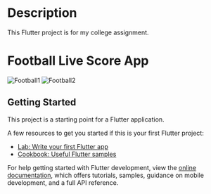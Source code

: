 # Description

This Flutter project is for my college assignment.

# Football Live Score App
![Football1](https://github.com/deblouissante/Football-Live-App/assets/162981389/ccd0130d-6580-4086-9350-a926475bdc38) ![Football2](https://github.com/deblouissante/Football-Live-App/assets/162981389/15a77586-d0c2-41eb-874f-a59b0e46bdc5)


## Getting Started

This project is a starting point for a Flutter application.

A few resources to get you started if this is your first Flutter project:

- [Lab: Write your first Flutter app](https://docs.flutter.dev/get-started/codelab)
- [Cookbook: Useful Flutter samples](https://docs.flutter.dev/cookbook)

For help getting started with Flutter development, view the
[online documentation](https://docs.flutter.dev/), which offers tutorials,
samples, guidance on mobile development, and a full API reference.
